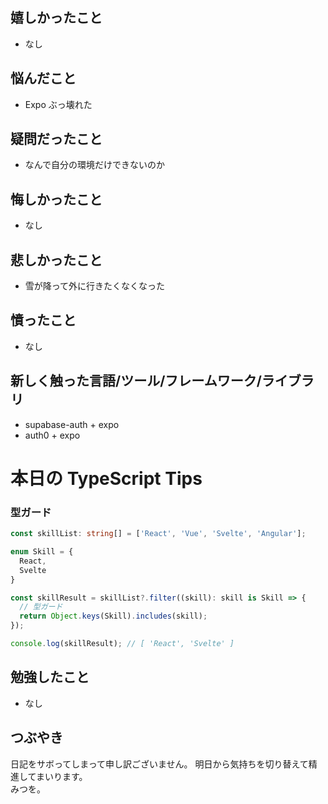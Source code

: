 ## 嬉しかったこと

- なし

## 悩んだこと

- Expo ぶっ壊れた

## 疑問だったこと

- なんで自分の環境だけできないのか

## 悔しかったこと

- なし

## 悲しかったこと

- 雪が降って外に行きたくなくなった

## 憤ったこと

- なし

## 新しく触った言語/ツール/フレームワーク/ライブラリ

- supabase-auth + expo
- auth0 + expo

# 本日の TypeScript Tips

### 型ガード

```typescript
const skillList: string[] = ['React', 'Vue', 'Svelte', 'Angular'];

enum Skill = {
  React,
  Svelte
}

const skillResult = skillList?.filter((skill): skill is Skill => {
  // 型ガード
  return Object.keys(Skill).includes(skill);
});

console.log(skillResult); // [ 'React', 'Svelte' ]
```

## 勉強したこと

- なし

## つぶやき

日記をサボってしまって申し訳ございません。
明日から気持ちを切り替えて精進してまいります。  
みつを。
